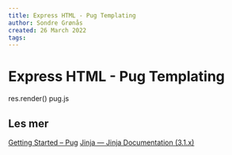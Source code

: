 ```yaml
---
title: Express HTML - Pug Templating
author: Sondre Grønås
created: 26 March 2022
tags: 
---
```

# Express HTML - Pug Templating
res.render()
pug.js

## Les mer
[Getting Started – Pug](https://pugjs.org/api/getting-started.html)
[Jinja — Jinja Documentation (3.1.x)](https://jinja.palletsprojects.com/en/3.1.x/)